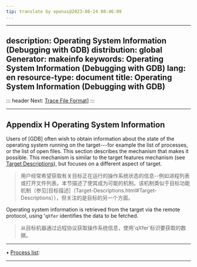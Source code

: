 ```yaml
---
tip: translate by openai@2023-06-24 00:46:09
...
```

---
description: Operating System Information (Debugging with GDB)
distribution: global
Generator: makeinfo
keywords: Operating System Information (Debugging with GDB)
lang: en
resource-type: document
title: Operating System Information (Debugging with GDB)
---
::: header
Next: [Trace File Format](Trace-File-Format.html#Trace-File-Format)]
:::

---

## Appendix H Operating System Information


Users of [GDB] often wish to obtain information about the state of the operating system running on the target---for example the list of processes, or the list of open files. This section describes the mechanism that makes it possible. This mechanism is similar to the target features mechanism (see [Target Descriptions](Target-Descriptions.html#Target-Descriptions)), but focuses on a different aspect of target.

> 用户经常希望获取有关目标正在运行的操作系统状态的信息--例如进程列表或打开文件列表。本节描述了使其成为可能的机制。该机制类似于目标功能机制（参见[目标描述]（Target-Descriptions.html#Target-Descriptions）），但关注的是目标的另一个方面。


Operating system information is retrieved from the target via the remote protocol, using '`qXfer` identifies the data to be fetched.

> 从目标机器通过远程协议获取操作系统信息，使用'qXfer'标识要获取的数据。

---

• [Process list](Process-list.html#Process-list):     

---
